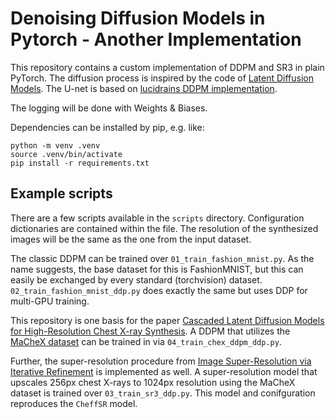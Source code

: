# Denoising Diffusion Models in Pytorch - Another Implementation

This repository contains a custom implementation of DDPM and SR3 in plain PyTorch.
The diffusion process is inspired by the code of [Latent Diffusion Models](https://github.com/CompVis/latent-diffusion).
The U-net is based on [lucidrains DDPM implementation](https://github.com/lucidrains/denoising-diffusion-pytorch/tree/main).

The logging will be done with Weights & Biases.

Dependencies can be installed by pip, e.g. like:

```
python -m venv .venv
source .venv/bin/activate
pip install -r requirements.txt
```

## Example scripts

There are a few scripts available in the `scripts` directory.
Configuration dictionaries are contained within the file.
The resolution of the synthesized images will be the same as the one from the input dataset.

The classic DDPM can be trained over `01_train_fashion_mnist.py`.
As the name suggests, the base dataset for this is FashionMNIST, but this can easily be exchanged by every
standard (torchvision) dataset.
`02_train_fashion_mnist_ddp.py` does exactly the same but uses DDP for multi-GPU training.

This repository is one basis for the paper [Cascaded Latent Diffusion Models for High-Resolution Chest X-ray Synthesis](https://link.springer.com/chapter/10.1007/978-3-031-33380-4_14).
A DDPM that utilizes the [MaCheX dataset](https://github.com/saiboxx/machex) can be trained in via `04_train_chex_ddpm_ddp.py`.

Further, the super-resolution procedure from [Image Super-Resolution via Iterative Refinement](https://arxiv.org/abs/2104.07636)
is implemented as well.
A super-resolution model that upscales 256px chest X-rays to 1024px resolution using the MaCheX dataset is trained over `03_train_sr3_ddp.py`.
This model and conifguration reproduces the `CheffSR` model.

